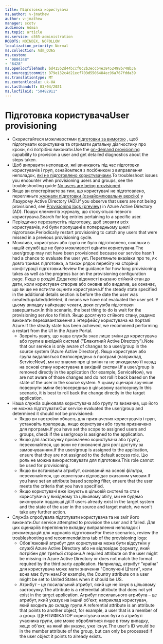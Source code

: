 ```yaml
---
title: Підготовка користувача
ms.author: v-jmathew
author: v-jmathew
manager: scotv
audience: Admin
ms.topic: article
ms.service: o365-administration
ROBOTS: NOINDEX, NOFOLLOW
localization_priority: Normal
ms.collection: Adm_O365
ms.custom:
- "9004348"
- "8428"
ms.openlocfilehash: bd415b2d44bccf0c2b3eccb4e38452498b748b3a
ms.sourcegitcommit: 379e132c4d21ecf703d5506484ec96a767fdda39
ms.translationtype: MT
ms.contentlocale: uk-UA
ms.lasthandoff: 03/04/2021
ms.locfileid: "50482911"
---
```

# <a name="user-provisioning"></a><span data-ttu-id="5f1fd-102">Підготовка користувача</span><span class="sxs-lookup"><span data-stu-id="5f1fd-102">User provisioning</span></span>

- <span data-ttu-id="5f1fd-103">Скористайтеся можливостями [підготовки за вимогою](https://docs.microsoft.com/azure/active-directory/app-provisioning/provision-on-demand) , щоб підготувати користувача та отримати детальну діагностику про кроки, які потрібно виконати.</span><span class="sxs-lookup"><span data-stu-id="5f1fd-103">Use the [on-demand provisioning](https://docs.microsoft.com/azure/active-directory/app-provisioning/provision-on-demand) capability to provision a user and get detailed diagnostics about the steps taken.</span></span>
- <span data-ttu-id="5f1fd-104">Щоб виправити неполадки, які виникають під час підготовки користувачів і груп, ознайомтеся з посібником з виправлення неполадок, [які не підготовлено користувачами](https://docs.microsoft.com/azure/active-directory/app-provisioning/application-provisioning-config-problem-no-users-provisioned).</span><span class="sxs-lookup"><span data-stu-id="5f1fd-104">To troubleshoot issues you encounter when provisioning users and groups, see the troubleshooting guide [No users are being provisioned](https://docs.microsoft.com/azure/active-directory/app-provisioning/application-provisioning-config-problem-no-users-provisioned).</span></span>
- <span data-ttu-id="5f1fd-105">Якщо ви спостерігаєте за тим, що користувачі не підготовлено, перегляньте [журнали підготовки (ознайомлювальну версію)](https://docs.microsoft.com/azure/active-directory/reports-monitoring/concept-provisioning-logs) у Лазурому Active Directory (AD).</span><span class="sxs-lookup"><span data-stu-id="5f1fd-105">If you observe that users are not being provisioned, see [Provisioning logs (preview)](https://docs.microsoft.com/azure/active-directory/reports-monitoring/concept-provisioning-logs) in Azure Active Directory (AD).</span></span> <span data-ttu-id="5f1fd-106">Пошук елементів журналу, що стосуються певного користувача.</span><span class="sxs-lookup"><span data-stu-id="5f1fd-106">Search for log entries pertaining to a specific user.</span></span>
- <span data-ttu-id="5f1fd-107">Періодично перезапустіть підготовку, щоб зловити всіх користувачів, які були пропущені в попередньому циклі підготовки.</span><span class="sxs-lookup"><span data-stu-id="5f1fd-107">Periodically restart provisioning to catch any users that were missed in a previous provisioning cycle.</span></span>
- <span data-ttu-id="5f1fd-108">Можливо, користувач або група не було підготовлено, оскільки в нашій службі ще не було можливості оцінити користувача.</span><span class="sxs-lookup"><span data-stu-id="5f1fd-108">The user/group may not have been provisioned because our service hasn't had a chance to evaluate the user yet.</span></span> <span data-ttu-id="5f1fd-109">Перегляньте вказівки про те, як довго триває підготовка, а також рядок перебігу на сторінці конфігурації підготовки.</span><span class="sxs-lookup"><span data-stu-id="5f1fd-109">Review the guidance for how long provisioning takes as well as the progress bar on the provisioning configuration page.</span></span> <span data-ttu-id="5f1fd-110">Якщо в розділі Додаткові відомості вказано стійкий стан до дати, коли користувач створив або оновив або видалив, це означає, що ви ще не встигли оцінити користувача.</span><span class="sxs-lookup"><span data-stu-id="5f1fd-110">If the steady state specified in the additional details section is before the date the user was created/updated/deleted, it means we have not evaluated the user yet.</span></span> <span data-ttu-id="5f1fd-111">У цьому випадку найкраще чекати, доки служба підготовки завершиться.</span><span class="sxs-lookup"><span data-stu-id="5f1fd-111">In this scenario, the best thing to do is wait for the provisioning service to finish.</span></span> <span data-ttu-id="5f1fd-112">Якщо досягнуто стійкого стану, радимо виконати перезавантаження з інтерфейсу користувача на порталі Azure.</span><span class="sxs-lookup"><span data-stu-id="5f1fd-112">If the steady state has been achieved, we recommend performing a restart from the UI in the Azure Portal.</span></span>
  - <span data-ttu-id="5f1fd-113">Зверніть увагу, що наша служба знає лише зміни до користувача або групи в вихідній системі ("Блакитний Active Directory").</span><span class="sxs-lookup"><span data-stu-id="5f1fd-113">Note that our service is only aware of changes to a user/group in the source system (Azure Active Directory).</span></span> <span data-ttu-id="5f1fd-114">Якщо користувач або група видаляється безпосередньо в програмі (наприклад, ServiceNow), ми не знаємо про ці зміни та не викидаємо її назад на основі стану користувача в вихідній системі.</span><span class="sxs-lookup"><span data-stu-id="5f1fd-114">If a user/group is removed directly in the application (for example, ServiceNow), we are not aware of those changes and do not roll it back based on the state of the user in the source system.</span></span> <span data-ttu-id="5f1fd-115">У цьому сценарії зручніше повернути зміни безпосередньо в цільовому застосунку.</span><span class="sxs-lookup"><span data-stu-id="5f1fd-115">In this scenario, it is best to roll back the change directly in the target application.</span></span>
- <span data-ttu-id="5f1fd-116">Наша служба оцінювала користувача або групу та визначив, що його не можна підготувати:</span><span class="sxs-lookup"><span data-stu-id="5f1fd-116">Our service evaluated the user/group and determined it should not be provisioned:</span></span>
  - <span data-ttu-id="5f1fd-117">Якщо ви настроїли область для призначених користувачів і груп, установіть прапорець, якщо користувач або група призначено для програми.</span><span class="sxs-lookup"><span data-stu-id="5f1fd-117">If you have set the scope to assigned users and groups, check if the user/group is assigned to the application.</span></span>
  - <span data-ttu-id="5f1fd-118">Якщо для застосунку призначено користувача або групу, переконайтеся, що вони не призначені для ролі доступу за замовчуванням.</span><span class="sxs-lookup"><span data-stu-id="5f1fd-118">If the user/group is assigned to the application, ensure that they are not assigned to the default access role.</span></span> <span data-ttu-id="5f1fd-119">Цю роль не можна використовувати для підготовки.</span><span class="sxs-lookup"><span data-stu-id="5f1fd-119">This role cannot be used for provisioning.</span></span>
  - <span data-ttu-id="5f1fd-120">Якщо ви встановили атрибут, оснований на основі фільтра, переконайтеся, що користувач відповідає вказаним умовам.</span><span class="sxs-lookup"><span data-stu-id="5f1fd-120">If you have set an attribute based scoping filter, ensure that the user meets the criteria that you have specified.</span></span>
  - <span data-ttu-id="5f1fd-121">Якщо користувачі вже існують в цільовій системі та стан користувача у вихідному та цільовому збігу, ми не будемо виконувати подальші дії.</span><span class="sxs-lookup"><span data-stu-id="5f1fd-121">If users already exist in the target system and the state of the user in the source and target match, we won't take any further action.</span></span>
- <span data-ttu-id="5f1fd-122">Служба спробувала підготувати користувача та не зміг його виконати.</span><span class="sxs-lookup"><span data-stu-id="5f1fd-122">Our service attempted to provision the user and it failed.</span></span> <span data-ttu-id="5f1fd-123">Для цих сценаріїв перегляньте вкладку виправлення неполадок і рекомендацій для журналів підготовки:</span><span class="sxs-lookup"><span data-stu-id="5f1fd-123">For these scenarios, review the troubleshooting and recommendations tab of the provisioning logs:</span></span>
  - <span data-ttu-id="5f1fd-124">Обов'язковий атрибут для користувача може бути відсутнім у службі Azure Active Directory або не відповідає формату, який потрібен для третьої сторони.</span><span class="sxs-lookup"><span data-stu-id="5f1fd-124">A required attribute on the user might be missing in Azure Active Directory or does not match the format required by the third party application.</span></span> <span data-ttu-id="5f1fd-125">Наприклад, атрибут "країна" для користувача може мати значення "Сполучені Штати", коли вона має бути нам.</span><span class="sxs-lookup"><span data-stu-id="5f1fd-125">For example, the Country attribute on a user might be set to United States when it should be US.</span></span>
  - <span data-ttu-id="5f1fd-126">Атрибут – це посилальний атрибут, який ще не існує в цільовому застосунку.</span><span class="sxs-lookup"><span data-stu-id="5f1fd-126">The attribute is a referential attribute that does not yet exist in the target application.</span></span> <span data-ttu-id="5f1fd-127">Атрибут посилального атрибута – це атрибут, який указує на інший об'єкт, наприклад користувач, який входить до складу групи.</span><span class="sxs-lookup"><span data-stu-id="5f1fd-127">A referential attribute is an attribute that points to another object, for example, a user that is a member of a group.</span></span> <span data-ttu-id="5f1fd-128">ІДЕНТИФІКАТОР користувача має бути в атрибуті учасника групи, але може оброблятися лише в тому випадку, якщо об'єкт, на який він указує, уже існує.</span><span class="sxs-lookup"><span data-stu-id="5f1fd-128">The user's ID would be in the member attribute of the group, but can only be processed if the user object it points to already exists.</span></span>
